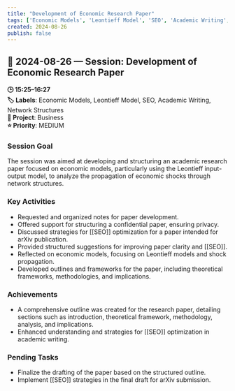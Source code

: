 ```yaml
---
title: "Development of Economic Research Paper"
tags: ['Economic Models', 'Leontieff Model', 'SEO', 'Academic Writing', 'Network Structures']
created: 2024-08-26
publish: false
---
```


## 📅 2024-08-26 — Session: Development of Economic Research Paper

**🕒 15:25–16:27**  
**🏷️ Labels**: Economic Models, Leontieff Model, SEO, Academic Writing, Network Structures  
**📂 Project**: Business  
**⭐ Priority**: MEDIUM  


### Session Goal
The session was aimed at developing and structuring an academic research paper focused on economic models, particularly using the Leontieff input-output model, to analyze the propagation of economic shocks through network structures.

### Key Activities
- Requested and organized notes for paper development.
- Offered support for structuring a confidential paper, ensuring privacy.
- Discussed strategies for [[SEO]] optimization for a paper intended for arXiv publication.
- Provided structured suggestions for improving paper clarity and [[SEO]].
- Reflected on economic models, focusing on Leontieff models and shock propagation.
- Developed outlines and frameworks for the paper, including theoretical frameworks, methodologies, and implications.

### Achievements
- A comprehensive outline was created for the research paper, detailing sections such as introduction, theoretical framework, methodology, analysis, and implications.
- Enhanced understanding and strategies for [[SEO]] optimization in academic writing.

### Pending Tasks
- Finalize the drafting of the paper based on the structured outline.
- Implement [[SEO]] strategies in the final draft for arXiv submission.
